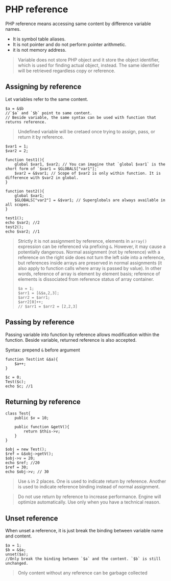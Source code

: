 # PHP reference

PHP reference means accessing same content by difference variable names.

- It is symbol table aliases.
- It is not pointer and do not perform pointer arithmetic.
- it is not memory address.

> Variable does not store PHP object and it store the object identifier, which is used for finding actual object, instead. 
> The same identifier will be retrieved regardless copy or reference.

## Assigning by reference

Let variables refer to the same content.

```
$a = &$b
//`$a` and `$b` point to same content.
// Beside variable, the same syntax can be used with function that returns reference.
```

> Undefined variable will be cretaed once trying to assign, pass, or return it by reference.

```
$var1 = 1;
$var2 = 2;

function test1(){
    global $var1, $var2; // You can imagine that `global $var1` is the short form of `$var1 = $GLOBALS["var1"];`
    $var2 = &$var1; // Scope of $var2 is only within function. It is difference with $var2 in global.
}

function test2(){
    global $var1;
    $GLOBALS["var2"] = &$var1; // Superglobals are always available in all scopes.
}

test1();
echo $var2; //2
test2();
echo $var2; //1
```

> Strictly it is not assignment by reference, elements in `array()` expression can be referenced via prefixing `&`. 
> However, it may cause a potentially dangerous. 
> Normal assignment (not by reference) with a reference on the right side does not turn the left side into a reference, but references inside arrays are preserved in normal assignments (it also apply to function calls where array is passed by value).
> In other words, reference of array is element by element basis; reference of elements is dissociated from reference status of array container.
> 
> ```
> $a = 1;
> $arr1 = [&$a,2,3];
> $arr2 = $arr1;
> $arr2[0]++;
> // $arr1 = $arr2 = [2,2,3]
> ```

## Passing by reference

Passing variable into function by reference allows modification within the function.
Beside variable, returned reference is also accepted.

Syntax: prepend `&` before argument

```
function Test(int &$a){
    $a++;
}

$c = 0;
Test($c);
echo $c; //1
```

## Returning by reference

```
class Test{
    public $v = 10;
    
    public function &getV(){
        return $this->v;
    }
}

$obj = new Test();
$ref = &$obj->getV();
$obj->v = 20;
echo $ref; //20
$ref = 30;
echo $obj->v; // 30
```

> Use `&` in 2 places. 
> One is used to indicate return by reference.
> Another is used to indicate reference binding instead of normal assignment.

> Do not use return by reference to increase performance. 
> Engine will optimize automatically. 
> Use only when you have a technical reason.

## Unset reference

When unset a reference, it is just break the binding between variable name and content.

```
$a = 1;
$b = &$a;
unset($a); 
//Only break the binding between `$a` and the content. `$b` is still unchanged.
```

> Only content without any reference can be garbage collected